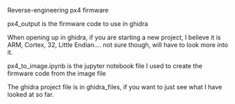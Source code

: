 Reverse-engineering px4 firmware

px4_output is the firmware code to use in ghidra

When opening up in ghidra, if you are starting a new project, 
I believe it is ARM, Cortex, 32, Little Endian.... not sure though, will have to look more into it.

px4_to_image.ipynb is the jupyter notebook file I used to create the firmware code from the image file

The ghidra project file is in ghidra_files, if you want to just see what I have looked at so far.
